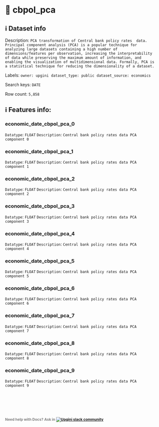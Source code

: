 # 📖 cbpol_pca 
## ℹ️ Dataset info 
Description: `PCA transformation of Central bank policy rates  data. Principal component analysis (PCA) is a popular technique for analyzing large datasets containing a high number of dimensions/features per observation, increasing the interpretability of data while preserving the maximum amount of information, and enabling the visualization of multidimensional data. Formally, PCA is a statistical technique for reducing the dimensionality of a dataset.` 

Labels: ` owner: upgini ` &nbsp;` dataset_type: public ` &nbsp;` dataset_source: economics ` &nbsp;

Search keys: 
` DATE ` &nbsp;

Row count: `5,858` 

## ℹ️ Features info:

### economic_date_cbpol_pca_0
`Datatype`: `FLOAT`
`Description`: `Central bank policy rates data PCA component 0`

### economic_date_cbpol_pca_1
`Datatype`: `FLOAT`
`Description`: `Central bank policy rates data PCA component 1`

### economic_date_cbpol_pca_2
`Datatype`: `FLOAT`
`Description`: `Central bank policy rates data PCA component 2`

### economic_date_cbpol_pca_3
`Datatype`: `FLOAT`
`Description`: `Central bank policy rates data PCA component 3`

### economic_date_cbpol_pca_4
`Datatype`: `FLOAT`
`Description`: `Central bank policy rates data PCA component 4`

### economic_date_cbpol_pca_5
`Datatype`: `FLOAT`
`Description`: `Central bank policy rates data PCA component 5`

### economic_date_cbpol_pca_6
`Datatype`: `FLOAT`
`Description`: `Central bank policy rates data PCA component 6`

### economic_date_cbpol_pca_7
`Datatype`: `FLOAT`
`Description`: `Central bank policy rates data PCA component 7`

### economic_date_cbpol_pca_8
`Datatype`: `FLOAT`
`Description`: `Central bank policy rates data PCA component 8`

### economic_date_cbpol_pca_9
`Datatype`: `FLOAT`
`Description`: `Central bank policy rates data PCA component 9`


<br/><br/>
---
<span style="color:grey;font-weight:700;font-size:12px">
    Need help with Docs? Ask in
    <a href="https://4mlg.short.gy/join-upgini-community">
        <img alt="Upgini slack community" src="https://img.shields.io/badge/slack-@upgini-orange.svg?logo=slack">
    </a>
</span>